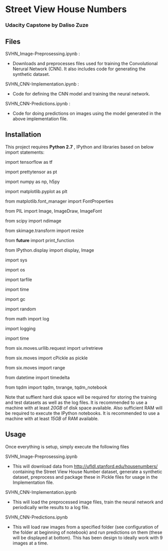 # Street View House Numbers
### Udacity Capstone by Daliso Zuze

## Files

SVHN_Image-Preprosessing.ipynb : 
- Downloads and preprocesses files used for training the Convolutional Nerural Network (CNN). It also includes code for generating the synthetic dataset.

SVHN_CNN-Implementation.ipynb  :
- Code for defining the CNN model and training the neural network.

SVHN_CNN-Predictions.ipynb : 
- Code for doing predictions on images using the model generated in the above implementation file.

## Installation

This project requires **Python 2.7** , IPython and libraries based on below import statements:

import tensorflow as tf

import prettytensor as pt

import numpy as np, h5py

import matplotlib.pyplot as plt

from matplotlib.font_manager import FontProperties

from PIL import Image, ImageDraw, ImageFont

from scipy import ndimage

from skimage.transform import resize

from __future__ import print_function

from IPython.display import display, Image

import sys

import os

import tarfile

import time

import gc

import random

from math import log

import logging

import time

from six.moves.urllib.request import urlretrieve

from six.moves import cPickle as pickle

from six.moves import range

from datetime import timedelta

from tqdm import tqdm, tnrange, tqdm_notebook

Note that suffient hard disk space will be required for storing the training and test datasets as well as the log files. It is recommended to use a machine with at least *20GB* of disk space available. Also sufficient RAM will be required to execute the IPython notebooks. It is recommended to use a machine with at least *15GB* of RAM available.

## Usage

Once everything is setup, simply execute the following files

SVHN_Image-Preprosessing.ipynb
- This will download data from http://ufldl.stanford.edu/housenumbers/ containing the Street View House Number dataset, generate a synthetic dataset, preprocess and package these in Pickle files for usage in the Implementation file.

SVHN_CNN-Implementation.ipynb
- This will load the preprocessed image files, train the neural network and periodically write results to a log file.

SVHN_CNN-Predictions.ipynb 
- This will load raw images from a specified folder (see configuration of the folder at beginning of notebook) and run predictions on them (these will be displayed at bottom). This has been design to ideally work with 9 images at a time.


